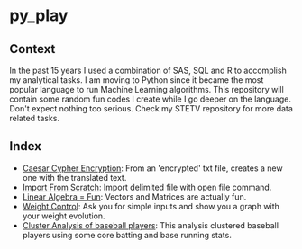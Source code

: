 # py_play

## Context

In the past 15 years I used a combination of SAS, SQL and R to accomplish my analytical tasks. I am moving to Python since it became the most popular language to run Machine Learning algorithms. This repository will contain some random fun codes I create while I go deeper on the language. Don't expect nothing too serious. Check my STETV repository for more data related tasks.

## Index
- [Caesar Cypher Encryption](https://github.com/danielrferreira/py_play/tree/main/caesar_cypher): From an 'encrypted' txt file, creates a new one with the translated text.
- [Import From Scratch](https://github.com/danielrferreira/py_play/blob/main/import_from_scratch): Import delimited file with open file command.
- [Linear Algebra = Fun](https://github.com/danielrferreira/py_play/tree/main/Linear%20Algebra): Vectors and Matrices are actually fun.
- [Weight Control](https://github.com/danielrferreira/py_play/tree/main/weight_control): Ask you for simple inputs and show you a graph with your weight evolution.
- [Cluster Analysis of baseball players](https://github.com/danielrferreira/py_play/tree/main/Cluster_Baseball): This analysis clustered baseball players using some core batting and base running stats.
